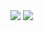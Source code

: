 <picture>
  <source media="(prefers-color-scheme: dark)" srcset="https://github-readme-stats.vercel.app/api?username=swazau&show_icons=true&theme=onedark&include_all_commits=true&count_private=true&role=OWNER,ORGANIZATION_MEMBER,COLLABORATOR">
  <img src="https://github-readme-stats.vercel.app/api?username=swazau&show_icons=true&include_all_commits=true&count_private=true&role=OWNER,ORGANIZATION_MEMBER,COLLABORATOR">
</picture>
<picture>
  <source media="(prefers-color-scheme: dark)" srcset="https://github-readme-stats.vercel.app/api/top-langs/?username=swazau&hide=actionscript&layout=compact&theme=onedark&role=OWNER,ORGANIZATION_MEMBER&langs_count=10">
  <img src="https://github-readme-stats.vercel.app/api/top-langs/?username=swazau&layout=compact&role=OWNER,ORGANIZATION_MEMBER&langs_count=10&hide=actionscript">
</picture>
